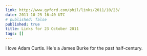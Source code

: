 ```yaml
---
link: http://www.gyford.com/phil/links/2011/10/23/
date: 2011-10-25 16:40 UTC
# published: false
published: true
title: Links for 23 October 2011
tags: []
---
```


I love Adam Curtis. He's a James Burke for the past half-century.
